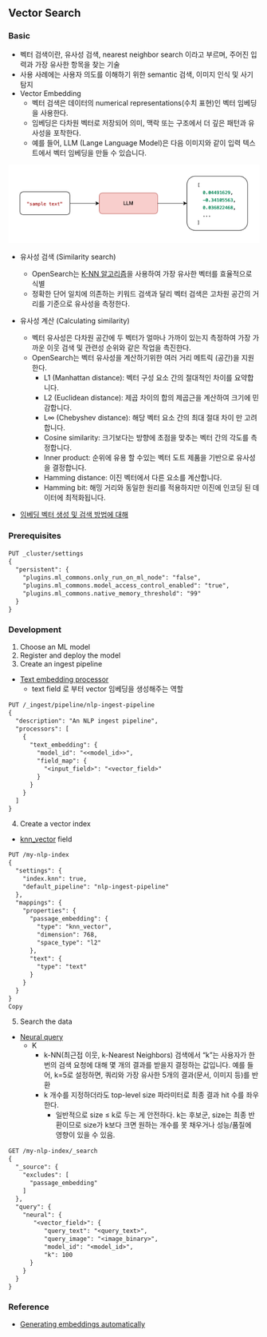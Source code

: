 ## Vector Search

### Basic
- 벡터 검색이란, 유사성 검색, nearest neighbor search 이라고 부르며, 주어진 입력과 가장 유사한 항목을 찾는 기술
- 사용 사례에는 사용자 의도를 이해하기 위한 semantic 검색, 이미지 인식 및 사기 탐지
- Vector Embedding
  - 벡터 검색은 데이터의 numerical representations(수치 표현)인 벡터 임베딩을 사용한다.
  - 임베딩은 다차원 벡터로 저장되어 의미, 맥락 또는 구조에서 더 깊은 패턴과 유사성을 포착한다.
  - 예를 들어, LLM (Lange Language Model)은 다음 이미지와 같이 입력 텍스트에서 벡터 임베딩을 만들 수 있습니다.
<img src="./embeddings.png">

- 유사성 검색 (Similarity search)
  - OpenSearch는 [K-NN 알고리즘](https://en.wikipedia.org/wiki/K-nearest_neighbors_algorithm)을 사용하여 가장 유사한 벡터를 효율적으로 식별
  - 정확한 단어 일치에 의존하는 키워드 검색과 달리 벡터 검색은 고차원 공간의 거리를 기준으로 유사성을 측정한다.

- 유사성 계산 (Calculating similarity)
  - 벡터 유사성은 다차원 공간에 두 벡터가 얼마나 가까이 있는지 측정하여 가장 가까운 이웃 검색 및 관련성 순위와 같은 작업을 촉진한다.
  - OpenSearch는 벡터 유사성을 계산하기위한 여러 거리 메트릭 (공간)을 지원한다.
    - L1 (Manhattan distance): 벡터 구성 요소 간의 절대적인 차이를 요약합니다.
    - L2 (Euclidean distance): 제곱 차이의 합의 제곱근을 계산하여 크기에 민감합니다.
    - L∞ (Chebyshev distance): 해당 벡터 요소 간의 최대 절대 차이 만 고려합니다.
    - Cosine similarity: 크기보다는 방향에 초점을 맞추는 벡터 간의 각도를 측정합니다. 
    - Inner product: 순위에 유용 할 수있는 벡터 도트 제품을 기반으로 유사성을 결정합니다. 
    - Hamming distance: 이진 벡터에서 다른 요소를 계산합니다. 
    - Hamming bit: 해밍 거리와 동일한 원리를 적용하지만 이진에 인코딩 된 데이터에 최적화됩니다.
    
- [임베딩 벡터 생성 및 검색 방법에 대해](https://docs.opensearch.org/latest/vector-search/getting-started/auto-generated-embeddings/)


### Prerequisites

```
PUT _cluster/settings
{
  "persistent": {
    "plugins.ml_commons.only_run_on_ml_node": "false",
    "plugins.ml_commons.model_access_control_enabled": "true",
    "plugins.ml_commons.native_memory_threshold": "99"
  }
}
```

### Development
1. Choose an ML model
2. Register and deploy the model
3. Create an ingest pipeline
- [Text embedding processor](https://docs.opensearch.org/2.19/ingest-pipelines/processors/text-embedding/)
  - text field 로 부터 vector 임베딩을 생성해주는 역할
```
PUT /_ingest/pipeline/nlp-ingest-pipeline
{
  "description": "An NLP ingest pipeline",
  "processors": [
    {
      "text_embedding": {
        "model_id": "<<model_id>>",
        "field_map": {
          "<input_field>": "<vector_field>"
        }
      }
    }
  ]
}
```
4. Create a vector index
- [knn_vector](https://docs.opensearch.org/2.19/field-types/supported-field-types/knn-vector/) field
```
PUT /my-nlp-index
{
  "settings": {
    "index.knn": true,
    "default_pipeline": "nlp-ingest-pipeline"
  },
  "mappings": {
    "properties": {
      "passage_embedding": {
        "type": "knn_vector",
        "dimension": 768,
        "space_type": "l2"
      },
      "text": {
        "type": "text"
      }
    }
  }
}
Copy

```

5. Search the data
- [Neural query](https://docs.opensearch.org/2.19/query-dsl/specialized/neural/)
  - K 
    - k-NN(최근접 이웃, k-Nearest Neighbors) 검색에서 “k”는 사용자가 한 번의 검색 요청에 대해 몇 개의 결과를 받을지 결정하는 값입니다. 예를 들어, k=5로 설정하면, 쿼리와 가장 유사한 5개의 결과(문서, 이미지 등)를 반환
    - k 개수를 지정하더라도 top-level size 파라미터로 최종 결과 hit 수를 좌우한다.
      - 일반적으로 size ≤ k로 두는 게 안전하다. k는 후보군, size는 최종 반환이므로 size가 k보다 크면 원하는 개수를 못 채우거나 성능/품질에 영향이 있을 수 있음.
  
```
GET /my-nlp-index/_search
{
  "_source": {
    "excludes": [
      "passage_embedding"
    ]
  },
  "query": {
    "neural": {
       "<vector_field>": {
          "query_text": "<query_text>",
          "query_image": "<image_binary>",
          "model_id": "<model_id>",
          "k": 100
      }
    }
  }
}

```


### Reference
- [Generating embeddings automatically](https://docs.opensearch.org/2.19/vector-search/getting-started/auto-generated-embeddings/)
